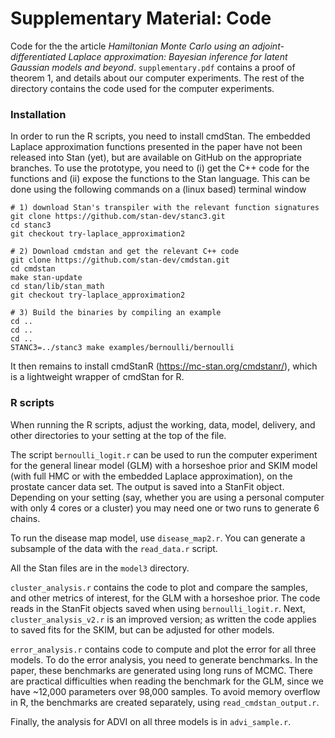 # Supplementary Material: Code

Code for the the article _Hamiltonian Monte Carlo using an adjoint-differentiated Laplace approximation: Bayesian inference for latent Gaussian models and beyond_. 
`supplementary.pdf` contains a proof of theorem 1, and details about our computer experiments.
The rest of the directory contains the code used for the computer experiments.


### Installation 

In order to run the R scripts, you need to install cmdStan. 
The embedded Laplace approximation functions presented in the paper 
have not been released into Stan (yet),
but are available on GitHub on the appropriate branches.
To use the prototype, you need to (i) get the C++ code for the functions
and (ii) expose the functions to the Stan language.
This can be done using the following commands on a (linux based) terminal window
```
# 1) download Stan's transpiler with the relevant function signatures 
git clone https://github.com/stan-dev/stanc3.git
cd stanc3
git checkout try-laplace_approximation2

# 2) Download cmdstan and get the relevant C++ code
git clone https://github.com/stan-dev/cmdstan.git
cd cmdstan
make stan-update
cd stan/lib/stan_math
git checkout try-laplace_approximation2

# 3) Build the binaries by compiling an example
cd ..
cd ..
cd ..
STANC3=../stanc3 make examples/bernoulli/bernoulli
``` 

It then remains to install cmdStanR (https://mc-stan.org/cmdstanr/),
which is a lightweight wrapper of cmdStan for R.

### R scripts

When running the R scripts, adjust the working, data, model, delivery, and other directories to your setting at the top of the file.

The script `bernoulli_logit.r` can be used to run the computer experiment for the general linear model (GLM) with a horseshoe prior and SKIM model (with full HMC or with the embedded Laplace approximation), on the prostate cancer data set. The output is saved into a StanFit object. Depending on your setting (say, whether you are using a personal computer with only 4 cores or a cluster) you may need one or two runs to generate 6 chains.

To run the disease map model, use `disease_map2.r`. You can generate a subsample of the data with the `read_data.r` script.

All the Stan files are in the `model3` directory.

`cluster_analysis.r` contains the code to plot and compare the samples, and other metrics of interest, for the GLM with a horseshoe prior. The code reads in the StanFit objects saved when using `bernoulli_logit.r`. Next, `cluster_analysis_v2.r` is an improved version; as written the code applies to saved fits for the SKIM, but can be adjusted for other models.

`error_analysis.r` contains code to compute and plot the error for all three models. To do the error analysis, you need to generate benchmarks. In the paper, these benchmarks are generated using long runs of MCMC. There are practical difficulties when reading the benchmark for the GLM, since we have ~12,000 parameters over 98,000 samples. To avoid memory overflow in R, the benchmarks are created separately, using `read_cmdstan_output.r`.

Finally, the analysis for ADVI on all three models is in `advi_sample.r`.
